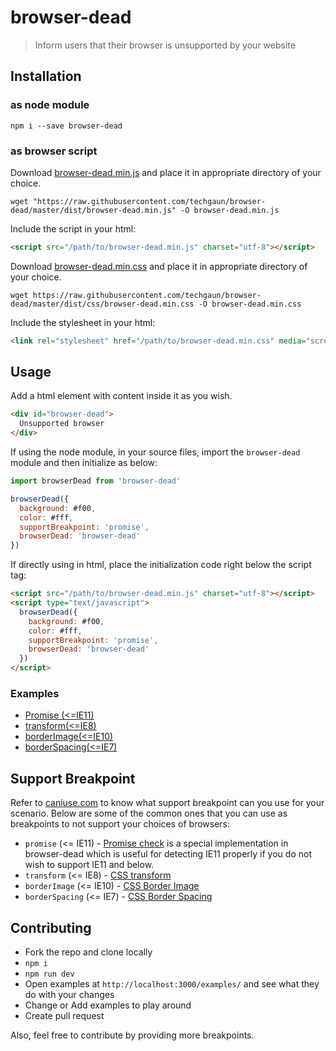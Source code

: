 # browser-dead

> Inform users that their browser is unsupported by your website

## Installation

### as node module

```shell
npm i --save browser-dead
```

### as browser script

Download [browser-dead.min.js](https://raw.githubusercontent.com/techgaun/browser-dead/master/dist/browser-dead.min.js) and place it in appropriate directory of your choice.

```shell
wget "https://raw.githubusercontent.com/techgaun/browser-dead/master/dist/browser-dead.min.js" -O browser-dead.min.js
```

Include the script in your html:

```html
<script src="/path/to/browser-dead.min.js" charset="utf-8"></script>
```

Download [browser-dead.min.css](https://raw.githubusercontent.com/techgaun/browser-dead/master/dist/css/browser-dead.min.css) and place it in appropriate directory of your choice.

```shell
wget https://raw.githubusercontent.com/techgaun/browser-dead/master/dist/css/browser-dead.min.css -O browser-dead.min.css
```

Include the stylesheet in your html:

```html
<link rel="stylesheet" href="/path/to/browser-dead.min.css" media="screen">
```

## Usage

Add a html element with content inside it as you wish.

```html
<div id="browser-dead">
  Unsupported browser
</div>
```

If using the node module, in your source files, import the `browser-dead` module and then initialize as below:

```javascript
import browserDead from 'browser-dead'

browserDead({
  background: #f00,
  color: #fff,
  supportBreakpoint: 'promise',
  browserDead: 'browser-dead'
})
```

If directly using in html, place the initialization code right below the script tag:

```html
<script src="/path/to/browser-dead.min.js" charset="utf-8"></script>
<script type="text/javascript">
  browserDead({
    background: #f00,
    color: #fff,
    supportBreakpoint: 'promise',
    browserDead: 'browser-dead'
  })
</script>
```

### Examples

- [Promise (<=IE11)](https://techgaun.github.io/browser-dead/examples)
- [transform(<=IE8)](https://techgaun.github.io/browser-dead/examples/transform.html)
- [borderImage(<=IE10)](https://techgaun.github.io/browser-dead/examples/borderImage.html)
- [borderSpacing(<=IE7)](https://techgaun.github.io/browser-dead/examples/borderSpacing.html)

## Support Breakpoint

Refer to [caniuse.com](http://caniuse.com) to know what support breakpoint can you use for your scenario. Below are some of the common ones that you can use as breakpoints to not support your choices of browsers:

- `promise` (<= IE11) - [Promise check](http://caniuse.com/#search=promise) is a special implementation in browser-dead which is useful for detecting IE11 properly if you do not wish to support IE11 and below.
- `transform` (<= IE8) - [CSS transform](http://caniuse.com/#search=transform)
- `borderImage` (<= IE10) - [CSS Border Image](http://caniuse.com/#search=border)
- `borderSpacing` (<= IE7) - [CSS Border Spacing](https://msdn.microsoft.com/en-us/library/cc304069(v=vs.85).aspx)

## Contributing

- Fork the repo and clone locally
- `npm i`
- `npm run dev`
- Open examples at `http://localhost:3000/examples/` and see what they do with your changes
- Change or Add examples to play around
- Create pull request

Also, feel free to contribute by providing more breakpoints.
